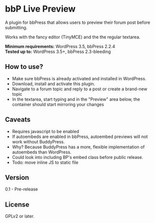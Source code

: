 bbP Live Preview
================

A plugin for bbPress that allows users to preview their forum post before submitting.

Works with the fancy editor (TinyMCE) and the the regular textarea.

**Minimum requirements:** WordPress 3.5, bbPress 2.2.4  
**Tested up to:** WordPress 3.5+, bbPress 2.3-bleeding

How to use?
- 
* Make sure bbPress is already activated and installed in WordPress.
* Download, install and activate this plugin.
* Navigate to a forum topic and reply to a post or create a brand-new topic
* In the textarea, start typing and in the "Preview" area below, the container should start mirroring your changes

Caveats
-
* Requires javascript to be enabled
* If autoembeds are enabled in bbPress, autoembed previews will not work without BuddyPress.
 * Why?  Because BuddyPress has a more, flexible implementation of autoembeds than WordPress.
 * Could look into including BP's embed class before public release.
* Todo: move inline JS to static file

Version
-
0.1 - Pre-release


License
-
GPLv2 or later.